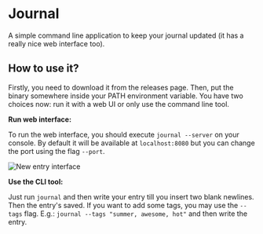 # Journal

A simple command line application to keep your journal updated (it has a really nice web interface too).

## How to use it?

Firstly, you need to download it from the releases page. Then, put the binary somewhere inside your PATH environment variable. You have two choices now: run it with a web UI or only use the command line tool.

**Run web interface:**

To run the web interface, you should execute ```journal --server``` on your console. By default it will be available at ```localhost:8080``` but you can change the port using the flag ```--port```.

![New entry interface](https://cloud.githubusercontent.com/assets/5447088/16109858/eb5af042-33a2-11e6-9c38-47d8e940900a.png)


**Use the CLI tool:**

Just run ```journal``` and then write your entry till you insert two blank newlines. Then the entry's saved. If you want to add some tags, you may use the ```--tags``` flag. E.g.: ```journal --tags "summer, awesome, hot"``` and then write the entry.

